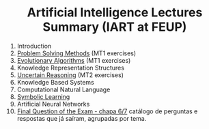 <h1 align="center">Artificial Intelligence Lectures Summary (IART at FEUP)</h1>

 1. Introduction
 2. [Problem Solving Methods](summary/problem_solving_methods.md) (MT1 exercises)
 3. [Evolutionary Algorithms](summary/evolution_algorithms.md) (MT1 exercises)
 4. Knowledge Representation Structures
 5. [Uncertain Reasoning](summary/uncertain_reasoning.md) (MT2 exercises)
 6. Knowledge Based Systems
 7. Computational Natural Language
 8. [Symbolic Learning](summary/symbolic_learning.md)
 9. Artificial Neural Networks
 10. [Final Question of the Exam - chapa 6/7](summary/last_question.md) catálogo de perguntas e respostas que já saíram, agrupadas por tema.
